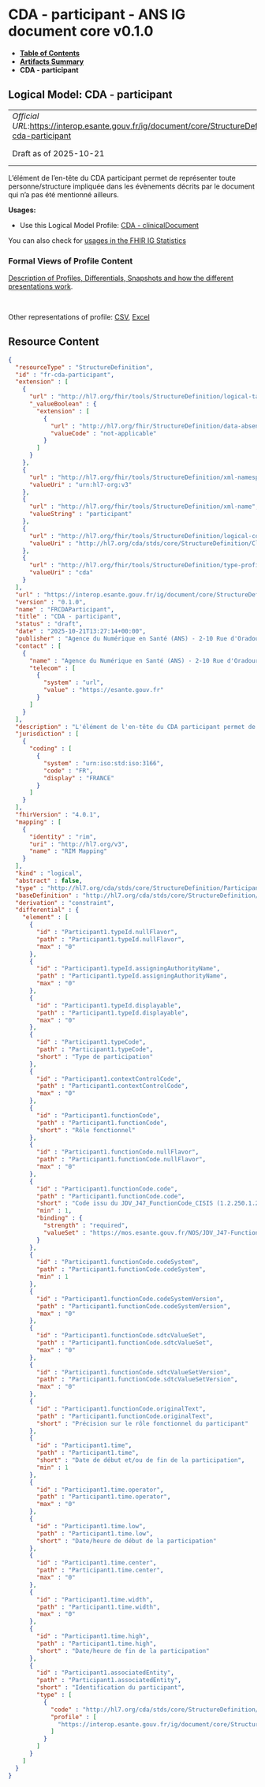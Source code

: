 # CDA - participant - ANS IG document core v0.1.0

* [**Table of Contents**](toc.md)
* [**Artifacts Summary**](artifacts.md)
* **CDA - participant**

## Logical Model: CDA - participant 

| | |
| :--- | :--- |
| *Official URL*:https://interop.esante.gouv.fr/ig/document/core/StructureDefinition/fr-cda-participant | *Version*:0.1.0 |
| Draft as of 2025-10-21 | *Computable Name*:FRCDAParticipant |

 
L’élément de l’en-tête du CDA participant permet de représenter toute personne/structure impliquée dans les évènements décrits par le document qui n’a pas été mentionné ailleurs. 

**Usages:**

* Use this Logical Model Profile: [CDA - clinicalDocument](StructureDefinition-fr-cda-clinical-document.md)

You can also check for [usages in the FHIR IG Statistics](https://packages2.fhir.org/xig/ans.document.fr.core|current/StructureDefinition/fr-cda-participant)

### Formal Views of Profile Content

 [Description of Profiles, Differentials, Snapshots and how the different presentations work](http://build.fhir.org/ig/FHIR/ig-guidance/readingIgs.html#structure-definitions). 

 

Other representations of profile: [CSV](StructureDefinition-fr-cda-participant.csv), [Excel](StructureDefinition-fr-cda-participant.xlsx) 



## Resource Content

```json
{
  "resourceType" : "StructureDefinition",
  "id" : "fr-cda-participant",
  "extension" : [
    {
      "url" : "http://hl7.org/fhir/tools/StructureDefinition/logical-target",
      "_valueBoolean" : {
        "extension" : [
          {
            "url" : "http://hl7.org/fhir/StructureDefinition/data-absent-reason",
            "valueCode" : "not-applicable"
          }
        ]
      }
    },
    {
      "url" : "http://hl7.org/fhir/tools/StructureDefinition/xml-namespace",
      "valueUri" : "urn:hl7-org:v3"
    },
    {
      "url" : "http://hl7.org/fhir/tools/StructureDefinition/xml-name",
      "valueString" : "participant"
    },
    {
      "url" : "http://hl7.org/fhir/tools/StructureDefinition/logical-container",
      "valueUri" : "http://hl7.org/cda/stds/core/StructureDefinition/ClinicalDocument"
    },
    {
      "url" : "http://hl7.org/fhir/tools/StructureDefinition/type-profile-style",
      "valueUri" : "cda"
    }
  ],
  "url" : "https://interop.esante.gouv.fr/ig/document/core/StructureDefinition/fr-cda-participant",
  "version" : "0.1.0",
  "name" : "FRCDAParticipant",
  "title" : "CDA - participant",
  "status" : "draft",
  "date" : "2025-10-21T13:27:14+00:00",
  "publisher" : "Agence du Numérique en Santé (ANS) - 2-10 Rue d'Oradour-sur-Glane, 75015 Paris",
  "contact" : [
    {
      "name" : "Agence du Numérique en Santé (ANS) - 2-10 Rue d'Oradour-sur-Glane, 75015 Paris",
      "telecom" : [
        {
          "system" : "url",
          "value" : "https://esante.gouv.fr"
        }
      ]
    }
  ],
  "description" : "L'élément de l'en-tête du CDA participant permet de représenter toute personne/structure impliquée dans les évènements décrits par le document qui n’a pas été mentionné ailleurs.",
  "jurisdiction" : [
    {
      "coding" : [
        {
          "system" : "urn:iso:std:iso:3166",
          "code" : "FR",
          "display" : "FRANCE"
        }
      ]
    }
  ],
  "fhirVersion" : "4.0.1",
  "mapping" : [
    {
      "identity" : "rim",
      "uri" : "http://hl7.org/v3",
      "name" : "RIM Mapping"
    }
  ],
  "kind" : "logical",
  "abstract" : false,
  "type" : "http://hl7.org/cda/stds/core/StructureDefinition/Participant1",
  "baseDefinition" : "http://hl7.org/cda/stds/core/StructureDefinition/Participant1",
  "derivation" : "constraint",
  "differential" : {
    "element" : [
      {
        "id" : "Participant1.typeId.nullFlavor",
        "path" : "Participant1.typeId.nullFlavor",
        "max" : "0"
      },
      {
        "id" : "Participant1.typeId.assigningAuthorityName",
        "path" : "Participant1.typeId.assigningAuthorityName",
        "max" : "0"
      },
      {
        "id" : "Participant1.typeId.displayable",
        "path" : "Participant1.typeId.displayable",
        "max" : "0"
      },
      {
        "id" : "Participant1.typeCode",
        "path" : "Participant1.typeCode",
        "short" : "Type de participation"
      },
      {
        "id" : "Participant1.contextControlCode",
        "path" : "Participant1.contextControlCode",
        "max" : "0"
      },
      {
        "id" : "Participant1.functionCode",
        "path" : "Participant1.functionCode",
        "short" : "Rôle fonctionnel"
      },
      {
        "id" : "Participant1.functionCode.nullFlavor",
        "path" : "Participant1.functionCode.nullFlavor",
        "max" : "0"
      },
      {
        "id" : "Participant1.functionCode.code",
        "path" : "Participant1.functionCode.code",
        "short" : "Code issu du JDV_J47_FunctionCode_CISIS (1.2.250.1.213.1.1.5.124)",
        "min" : 1,
        "binding" : {
          "strength" : "required",
          "valueSet" : "https://mos.esante.gouv.fr/NOS/JDV_J47-FunctionCode-CISIS/FHIR/JDV-J47-FunctionCode-CISIS"
        }
      },
      {
        "id" : "Participant1.functionCode.codeSystem",
        "path" : "Participant1.functionCode.codeSystem",
        "min" : 1
      },
      {
        "id" : "Participant1.functionCode.codeSystemVersion",
        "path" : "Participant1.functionCode.codeSystemVersion",
        "max" : "0"
      },
      {
        "id" : "Participant1.functionCode.sdtcValueSet",
        "path" : "Participant1.functionCode.sdtcValueSet",
        "max" : "0"
      },
      {
        "id" : "Participant1.functionCode.sdtcValueSetVersion",
        "path" : "Participant1.functionCode.sdtcValueSetVersion",
        "max" : "0"
      },
      {
        "id" : "Participant1.functionCode.originalText",
        "path" : "Participant1.functionCode.originalText",
        "short" : "Précision sur le rôle fonctionnel du participant"
      },
      {
        "id" : "Participant1.time",
        "path" : "Participant1.time",
        "short" : "Date de début et/ou de fin de la participation",
        "min" : 1
      },
      {
        "id" : "Participant1.time.operator",
        "path" : "Participant1.time.operator",
        "max" : "0"
      },
      {
        "id" : "Participant1.time.low",
        "path" : "Participant1.time.low",
        "short" : "Date/heure de début de la participation"
      },
      {
        "id" : "Participant1.time.center",
        "path" : "Participant1.time.center",
        "max" : "0"
      },
      {
        "id" : "Participant1.time.width",
        "path" : "Participant1.time.width",
        "max" : "0"
      },
      {
        "id" : "Participant1.time.high",
        "path" : "Participant1.time.high",
        "short" : "Date/heure de fin de la participation"
      },
      {
        "id" : "Participant1.associatedEntity",
        "path" : "Participant1.associatedEntity",
        "short" : "Identification du participant",
        "type" : [
          {
            "code" : "http://hl7.org/cda/stds/core/StructureDefinition/AssociatedEntity",
            "profile" : [
              "https://interop.esante.gouv.fr/ig/document/core/StructureDefinition/fr-cda-associated-entity"
            ]
          }
        ]
      }
    ]
  }
}

```

